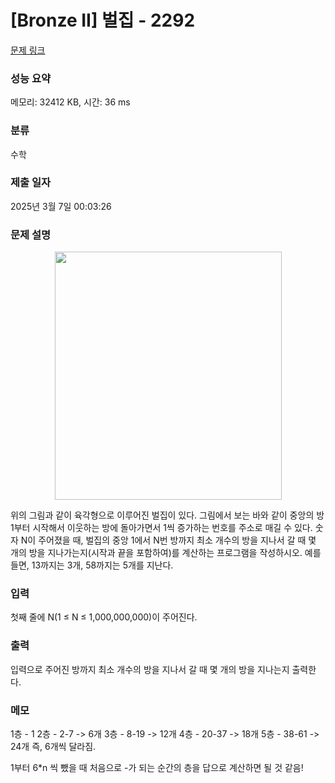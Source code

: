 # [Bronze II] 벌집 - 2292

[문제 링크](https://www.acmicpc.net/problem/2292)

### 성능 요약

메모리: 32412 KB, 시간: 36 ms

### 분류

수학

### 제출 일자

2025년 3월 7일 00:03:26

### 문제 설명

<p style="text-align: center;"><img alt="" src="https://www.acmicpc.net/JudgeOnline/upload/201009/3(2).png" style="height:397px; width:363px"></p>

<p>위의 그림과 같이 육각형으로 이루어진 벌집이 있다. 그림에서 보는 바와 같이 중앙의 방 1부터 시작해서 이웃하는 방에 돌아가면서 1씩 증가하는 번호를 주소로 매길 수 있다. 숫자 N이 주어졌을 때, 벌집의 중앙 1에서 N번 방까지 최소 개수의 방을 지나서 갈 때 몇 개의 방을 지나가는지(시작과 끝을 포함하여)를 계산하는 프로그램을 작성하시오. 예를 들면, 13까지는 3개, 58까지는 5개를 지난다.</p>

### 입력

 <p>첫째 줄에 N(1 ≤ N ≤ 1,000,000,000)이 주어진다.</p>

### 출력

 <p>입력으로 주어진 방까지 최소 개수의 방을 지나서 갈 때 몇 개의 방을 지나는지 출력한다.</p>

### 메모

1층 - 1
2층 - 2-7 -> 6개
3층 - 8-19 -> 12개
4층 - 20-37 -> 18개
5층 - 38-61 -> 24개
즉, 6개씩 달라짐.

1부터 6\*n 씩 뺐을 때 처음으로 -가 되는 순간의 층을 답으로 계산하면 될 것 같음!
